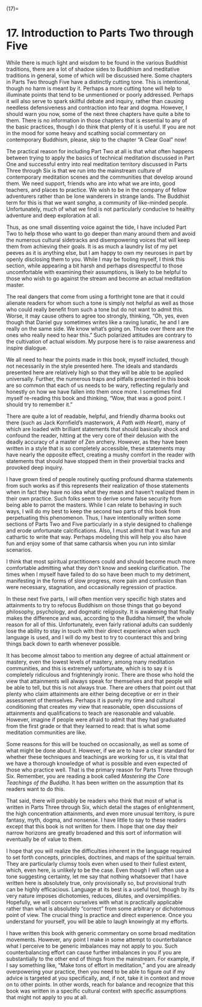 

(17)=

# 17. Introduction to Parts Two through Five



While there is much light and wisdom to be found in the various Buddhist traditions, there are a lot of shadow sides to Buddhism and meditative traditions in general, some of which will be discussed here. Some chapters in Parts Two through Five have a distinctly cutting tone. This is intentional, though no harm is meant by it. Perhaps a more cutting tone will help to illuminate points that tend to be unmentioned or poorly addressed. Perhaps it will also serve to spark skillful debate and inquiry, rather than causing needless defensiveness and contraction into fear and dogma. However, I should warn you now, some of the next three chapters have quite a bite to them. There is no information in those chapters that is essential to any of the basic practices, though I do think that plenty of it is useful. If you are not in the mood for some heavy and scathing social commentary on contemporary Buddhism, please, skip to the chapter “A Clear Goal” now!

The practical reason for including Part Two at all is that what often happens between trying to apply the basics of technical meditation discussed in Part One and successful entry into real meditation territory discussed in Parts Three through Six is that we run into the mainstream culture of contemporary meditation scenes and the communities that develop around them. We need support, friends who are into what we are into, good teachers, and places to practice. We wish to be in the company of fellow adventurers rather than be lone wanderers in strange lands. The Buddhist term for this is that we want *sangha*, a community of like-minded people. Unfortunately, much of what we find is not particularly conducive to healthy adventure and deep exploration at all.

Thus, as one small dissenting voice against the tide, I have included Part Two to help those who want to go deeper than many around them and avoid the numerous cultural sidetracks and disempowering voices that will keep them from achieving their goals. It is as much a laundry list of my pet peeves as it is anything else, but I am happy to own my neuroses in part by openly disclosing them to you. While I may be fooling myself, I think this section, while appearing a bit harsh and perhaps disrespectful to those uncomfortable with examining their assumptions, is likely to be helpful to those who wish to go against the stream and become an actual meditation master.

The real dangers that come from using a forthright tone are that it could alienate readers for whom such a tone is simply not helpful as well as those who could really benefit from such a tone but do not want to admit this. Worse, it may cause others to agree too strongly, thinking, “Oh, yes, even though that Daniel guy sometimes writes like a raving lunatic, he and I are really on the same side. We know what’s going on. Those over there are the ones who really need to hear this.” Such polarized attitudes are contrary to the cultivation of actual wisdom. My purpose here is to raise awareness and inspire dialogue.

We all need to hear the points made in this book, myself included, though not necessarily in the style presented here. The ideals and standards presented here are relatively high so that they will be able to be applied universally. Further, the numerous traps and pitfalls presented in this book are so common that each of us needs to be wary, reflecting regularly and honestly on how we have fallen into them once more. I sometimes find myself re-reading this book and thinking, “Wow, that was a good point. I should try to remember it.”

There are quite a lot of readable, helpful, and friendly dharma books out there (such as Jack Kornfield’s masterwork, *A Path with Heart*), many of which are loaded with brilliant statements that should basically shock and confound the reader, hitting at the very core of their delusion with the deadly accuracy of a master of Zen archery. However, as they have been written in a style that is so completely accessible, these statements may have nearly the opposite effect, creating a mushy comfort in the reader with statements that should have stopped them in their proverbial tracks and provoked deep inquiry.

I have grown tired of people routinely quoting profound dharma statements from such works as if this represents their realization of those statements when in fact they have no idea what they mean and haven’t realized them in their own practice. Such folks seem to derive some false security from being able to parrot the masters. While I can relate to behaving in such ways, I will do my best to keep the second two parts of this book from perpetuating this phenomenon. Thus, I have intentionally written some sections of Parts Two and Five particularly in a style designed to challenge and erode unfortunate calcifications. Also, I must admit that it was fun and cathartic to write that way. Perhaps modeling this will help you also have fun and enjoy some of that same catharsis when you run into similar scenarios.

I think that most spiritual practitioners could and should become much more comfortable admitting what they don’t know and seeking clarification. The times when I myself have failed to do so have been much to my detriment, manifesting in the forms of slow progress, more pain and confusion than were necessary, stagnation, and occasionally regression of practice.

In these next five parts, I will often mention very specific high states and attainments to try to refocus Buddhism on those things that go beyond philosophy, psychology, and dogmatic religiosity. It is awakening that finally makes the difference and was, according to the Buddha himself, the whole reason for all of this. Unfortunately, even fairly rational adults can suddenly lose the ability to stay in touch with their direct experience when such language is used, and I will do my best to try to counteract this and bring things back down to earth whenever possible.

It has become almost taboo to mention any degree of actual attainment or mastery, even the lowest levels of mastery, among many meditation communities, and this is extremely unfortunate, which is to say it is completely ridiculous and frighteningly ironic. There are those who hold the view that attainments will always speak for themselves and that people will be able to tell, but this is not always true. There are others that point out that plenty who claim attainments are either being deceptive or err in their assessment of themselves. Perhaps it is purely my time and cultural conditioning that creates my view that reasonable, open discussions of attainments and qualifications to teach are reasonable and valuable. However, imagine if people were afraid to admit that they had graduated from the first grade or that they learned to read: that is what some meditation communities are like.

Some reasons for this will be touched on occasionally, as well as some of what might be done about it. However, if we are to have a clear standard for whether these techniques and teachings are working for us, it is vital that we have a thorough knowledge of what is possible and even expected of those who practice well. That is the primary reason for Parts Three through Six. Remember, you are reading a book called *Mastering the Core Teachings of the Buddha*. It has been written on the assumption that its readers want to do this.

That said, there will probably be readers who think that most of what is written in Parts Three through Six, which detail the stages of enlightenment, the high concentration attainments, and even more unusual territory, is pure fantasy, myth, dogma, and nonsense. I have little to say to these readers except that this book is not written for them. I hope that one day their narrow horizons are greatly broadened and this sort of information will eventually be of value to them.

I hope that you will realize the difficulties inherent in the language required to set forth concepts, principles, doctrines, and maps of the spiritual terrain. They are particularly clumsy tools even when used to their fullest extent, which, even here, is unlikely to be the case. Even though I will often use a tone suggesting certainty, let me say that nothing whatsoever that I have written here is absolutely true, only provisionally so, but provisional truth can be highly efficacious. Language at its best is a useful tool, though by its very nature imposes dichotomies, reduces, dilutes, and oversimplifies. Hopefully, we will concern ourselves with what is practically applicable rather than what is absolutely “correct” from some arbitrary or dichotomous point of view. The crucial thing is practice and direct experience. Once you understand for yourself, you will be able to laugh knowingly at my efforts.

I have written this book with generic commentary on some broad meditation movements. However, any point I make in some attempt to counterbalance what I perceive to be generic imbalances may not apply to you. Such counterbalancing effort can cause further imbalances in you if you are substantially to the other end of things from the mainstream. For example, if I say something like, “Make tons of effort in meditation,” and you are already overpowering your practice, then you need to be able to figure out if my advice is targeted at you specifically, and, if not, take it in context and move on to other points. In other words, reach for balance and recognize that this book was written in a specific cultural context with specific assumptions that might not apply to you at all.